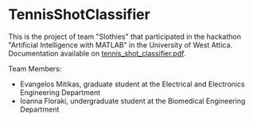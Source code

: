 # TennisShotClassifier
This is the project of team "Slothies" that participated in the hackathon "Artificial Intelligence with MATLAB" in the University of West Attica.
Documentation available on [tennis_shot_classifier.pdf](./tennis_shot_classifier.pdf).

Team Members:
- Evangelos Mitikas, graduate student at the Electrical and Electronics Engineering Department
- Ioanna Floraki, undergraduate student at the Biomedical Engineering Department

